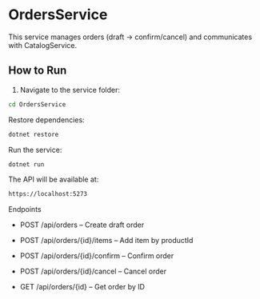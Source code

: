 # OrdersService

This service manages orders (draft → confirm/cancel) and communicates with CatalogService.

## How to Run

1. Navigate to the service folder:

```bash
cd OrdersService
```

Restore dependencies:
```bash
dotnet restore
```

Run the service:
```bash
dotnet run
```

The API will be available at:
```bash
https://localhost:5273
```
Endpoints

- POST /api/orders – Create draft order

- POST /api/orders/{id}/items – Add item by productId

- POST /api/orders/{id}/confirm – Confirm order

- POST /api/orders/{id}/cancel – Cancel order

- GET /api/orders/{id} – Get order by ID
